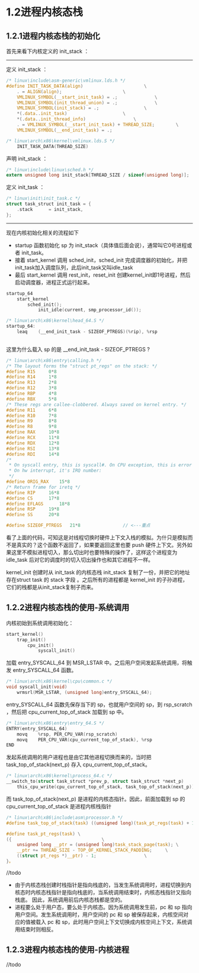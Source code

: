 # 1.2进程内核态栈

## 1.2.1进程内核态栈的初始化

首先来看下内核定义的 init_stack ：

------------------------------------------------------------------------------------
定义 init_stack ：
```c
/* linux\include\asm-generic\vmlinux.lds.h */
#define INIT_TASK_DATA(align)						\
	. = ALIGN(align);						\
	VMLINUX_SYMBOL(__start_init_task) = .;				\
	VMLINUX_SYMBOL(init_thread_union) = .;				\
	VMLINUX_SYMBOL(init_stack) = .;					\
	*(.data..init_task)						\
	*(.data..init_thread_info)					\
	. = VMLINUX_SYMBOL(__start_init_task) + THREAD_SIZE;		\
	VMLINUX_SYMBOL(__end_init_task) = .;
```
```c
/* linux\arch\x86\kernel\vmlinux.lds.S */
	INIT_TASK_DATA(THREAD_SIZE)
```

声明 init_stack ：
```c
/* linux\include\linux\sched.h */
extern unsigned long init_stack[THREAD_SIZE / sizeof(unsigned long)];
```
定义 init_task ：
```c
/* linux\init\init_task.c */
struct task_struct init_task = {
	.stack		= init_stack,
};
```

--------------------------------------

现在内核初始化相关的流程如下 
-  startup 函数初始化 sp 为 init_stack（具体值后面会说），通常叫它0号进程或者 init_task。
-  接着 start_kernel 调用 sched_init，sched_init 完成调度器的初始化，并把init_task加入调度队列，此后init_task又叫idle_task
-  最后 start_kernel 调用 rest_init，reset_init 创建kernel_init即1号进程，然后启动调度器，进程正式运行起来。


```c
startup_64
	start_kernel
		sched_init();
			init_idle(current, smp_processor_id());
```
```c
/* linux\arch\x86\kernel\head_64.S */
startup_64:
	leaq	(__end_init_task - SIZEOF_PTREGS)(%rip), %rsp		
	
```
这里为什么载入 sp 的是 __end_init_task - SIZEOF_PTREGS ?
```c
/* linux\arch\x86\entry\calling.h */
/* The layout forms the "struct pt_regs" on the stack: */
#define R15		0*8
#define R14		1*8
#define R13		2*8
#define R12		3*8
#define RBP		4*8
#define RBX		5*8
/* These regs are callee-clobbered. Always saved on kernel entry. */
#define R11		6*8
#define R10		7*8
#define R9		8*8
#define R8		9*8
#define RAX		10*8
#define RCX		11*8
#define RDX		12*8
#define RSI		13*8
#define RDI		14*8
/*
 * On syscall entry, this is syscall#. On CPU exception, this is error code.
 * On hw interrupt, it's IRQ number:
 */
#define ORIG_RAX	15*8
/* Return frame for iretq */
#define RIP		16*8
#define CS		17*8
#define EFLAGS		18*8
#define RSP		19*8
#define SS		20*8

#define SIZEOF_PTREGS	21*8				// <---重点
```
看了上面的代码，可知这是对线程切换时硬件上下文入栈的模拟。为什只是模拟而不是真实的？这个函数不返回了，如果要返回这里也要 push 硬件上下文。另外如果这里不模拟进程切入，那么切出时也要特殊的操作了，这样这个进程变为 idle_task 后对它的调度时的切入切出操作也和其它进程不一样。

kernel_init 创建时从 init_task 的内核态栈 init_stack 复制了一份，并把它的地址存在struct task 的 stack 字段 。之后所有的进程都是 kernel_init 的子孙进程，它们的栈都是从init_stack复制子而来。


## 1.2.2进程内核态栈的使用-系统调用


内核初始到系统调用初始化：
```c
start_kernel()
	trap_init()
		cpu_init()
			syscall_init()
```


加载 entry_SYSCALL_64 到 MSR_LSTAR 中。之后用户空间发起系统调用，将触发 entry_SYSCALL_64 函数。
```c
/* linux\arch\x86\kernel\cpu\common.c */
void syscall_init(void)	
	wrmsrl(MSR_LSTAR, (unsigned long)entry_SYSCALL_64);
```

entry_SYSCALL_64 函数先保存当下的 sp，也就用户空间的 sp，到 rsp_scratch ，然后把 cpu_current_top_of_stack 加载到 sp 中。
```c
/* linux\arch\x86\entry\entry_64.S */
ENTRY(entry_SYSCALL_64)
	movq	%rsp, PER_CPU_VAR(rsp_scratch)
	movq	PER_CPU_VAR(cpu_current_top_of_stack), %rsp		
END
``` 

发起系统调用的用户进程也是由它其他进程切换而来的，当时把 task_top_of_stack(next_p) 存入 cpu_current_top_of_stack。
```c
/* linux\arch\x86\kernel\process_64.c */
__switch_to(struct task_struct *prev_p, struct task_struct *next_p)
	this_cpu_write(cpu_current_top_of_stack, task_top_of_stack(next_p));
```

而 task_top_of_stack(next_p) 是进程的内核态指针。因此，前面加载到 sp 的 cpu_current_top_of_stack 是进程内核栈指针
```c
/* linux\arch\x86\include\asm\processor.h */
#define task_top_of_stack(task) ((unsigned long)(task_pt_regs(task) + 1))

#define task_pt_regs(task) \
({									\
	unsigned long __ptr = (unsigned long)task_stack_page(task);	\
	__ptr += THREAD_SIZE - TOP_OF_KERNEL_STACK_PADDING;		\
	((struct pt_regs *)__ptr) - 1;					\
}。
```

//todo
-   由于内核态栈创建时栈指针是指向栈底的，当发生系统调用时，进程切换到内核态时内核态栈指针是指向栈底的，当系统调用结束时，内核态栈指针又指向栈底。
因此，系统调用前后内核态栈都是空的。
-   进程要么处于用户态，要么处于内核态。因为系统调用发生前，pc 和 sp 指向用户空间。发生系统调用时，用户空间的 pc 和 sp 被保存起来，内核空间对应的值被载入 pc 和 sp，此时用户空间上下文切换成内核空间上下文，系统调用结束时则相反。


## 1.2.3进程内核态栈的使用-内核进程
//todo


